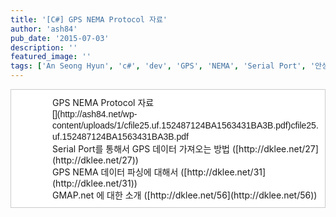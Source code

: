 ```yaml
---
title: '[C#] GPS NEMA Protocol 자료'
author: 'ash84'
pub_date: '2015-07-03'
description: ''
featured_image: ''
tags: ['An Seong Hyun', 'c#', 'dev', 'GPS', 'NEMA', 'Serial Port', '안성현']
---
```



<div style="margin-left: 4em; "></div><div class="txc-textbox" style="border-top-style: solid; border-right-style: solid; border-bottom-style: solid; border-left-style: solid; border-top-width: 1px; border-right-width: 1px; border-bottom-width: 1px; border-left-width: 1px; border-top-color: rgb(203, 203, 203); border-right-color: rgb(203, 203, 203); border-bottom-color: rgb(203, 203, 203); border-left-color: rgb(203, 203, 203); background-color: rgb(255, 255, 255); padding-top: 10px; padding-right: 10px; padding-bottom: 10px; padding-left: 10px; "><div style="margin-left: 4em; "></div><div style="margin-left: 4em; "></div><div style="margin-left: 4em; "></div><div style="margin-left: 4em; "> GPS NEMA Protocol 자료</div><div style="margin-left: 4em; "></div><div style="margin-left: 4em; "><font class="Apple-style-span" face="굴림, gulim, sans-serif"><span class="Apple-style-span" style="line-height: normal;"><span class="Apple-style-span" style="line-height: 18px;">[](http://ash84.net/wp-content/uploads/1/cfile25.uf.152487124BA1563431BA3B.pdf)cfile25.uf.152487124BA1563431BA3B.pdf  
</span></span></font></div><div style="margin-left: 4em; "></div><div style="margin-left: 4em; "></div><div style="margin-left: 4em; "></div><div style="margin-left: 4em; "> Serial Port를 통해서 GPS 데이터 가져오는 방법 ([http://dklee.net/27](http://dklee.net/27))</div><div style="margin-left: 4em; "></div><div style="margin-left: 4em; "></div><div style="margin-left: 4em; "></div><div style="margin-left: 4em; "></div><div style="margin-left: 4em; "></div><div style="margin-left: 4em; "> GPS NEMA 데이터 파싱에 대해서 ([http://dklee.net/31](http://dklee.net/31))</div><div style="margin-left: 4em; "></div><div style="margin-left: 4em; "></div><div style="margin-left: 4em; "></div><div style="margin-left: 4em; "></div><div style="margin-left: 4em; "></div><div style="margin-left: 4em; "> GMAP.net 에 대한 소개 ([http://dklee.net/56](http://dklee.net/56))</div><div style="margin-left: 4em; "></div><div style="margin-left: 4em; "></div><div style="margin-left: 4em; "></div></div><div style="margin-left: 4em; "></div><div></div>

